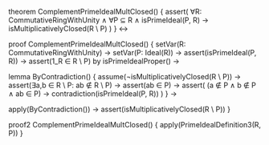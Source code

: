 theorem ComplementPrimeIdealMultClosed() {
  assert(
    ∀R: CommutativeRingWithUnity ∧
    ∀P ⊆ R ∧ isPrimeIdeal(P, R) →
    isMultiplicativelyClosed(R \ P)
  )
} ↔

proof ComplementPrimeIdealMultClosed() {
  setVar(R: CommutativeRingWithUnity) →
  setVar(P: Ideal(R)) →
  assert(isPrimeIdeal(P, R)) →
  assert(1_R ∈ R \ P) by isPrimeIdealProper() →
  
  lemma ByContradiction() {
    assume(¬isMultiplicativelyClosed(R \ P)) →
    assert(∃a,b ∈ R \ P: ab ∉ R \ P) →
    assert(ab ∈ P) →
    assert(
      (a ∉ P ∧ b ∉ P ∧ ab ∈ P) →
      contradiction(isPrimeIdeal(P, R))
    )
  } →
  
  apply(ByContradiction()) →
  assert(isMultiplicativelyClosed(R \ P))
}

proof2 ComplementPrimeIdealMultClosed() {
  apply(PrimeIdealDefinition3(R, P))
}